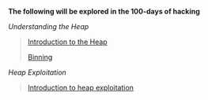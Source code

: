 **The following will be explored in the 100-days of hacking**

*Understanding the Heap*
> [Introduction to the Heap](heap_overview.md)
> 
> [Binning](binning.md)

*Heap Exploitation*
> [Introduction to heap exploitation](heap_exploitation.md)
> 

